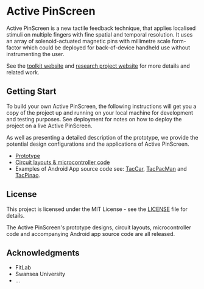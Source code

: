 # Active PinScreen
Active PinScreen is a new tactile feedback technique, that applies localised stimuli on multiple fingers with fine spatial and temporal resolution. It uses an array of solenoid-actuated magnetic pins with millimetre scale form-factor which could be deployed for back-of-device handheld use without instrumenting the user.

See the [toolkit website](https://breaking-the-glass.com/toolkit.html) and [research project website](https://breaking-the-glass.com) for more details and related work.
## Getting Start
To build your own Active PinScreen, the following instructions will get you a copy of the project up and running on your local machine for development and testing purposes. See deployment for notes on how to deploy the project on a live Active PinScreen.

As well as presenting a detailed description of the prototype, we provide the potential design configurations and the applications of Active PinScreen.

* [Prototype](Electronics%20and%20microcontroller%20code/)
* [Circuit layouts & microcontroller code](Electronics%20and%20microcontroller%20code/)
* Examples of Android App source code see: [TacCar](EndlessRunner), [TacPacMan](TacPacMan) and [TacPinao](TapPinao).

## License

This project is licensed under the MIT License - see the [LICENSE](LICENSE) file for details.

The Active PinScreen's prototype designs, circuit layouts, microcontroller code and accompanying Android app source code are all released.

## Acknowledgments

* FitLab
* Swansea University
* ...
